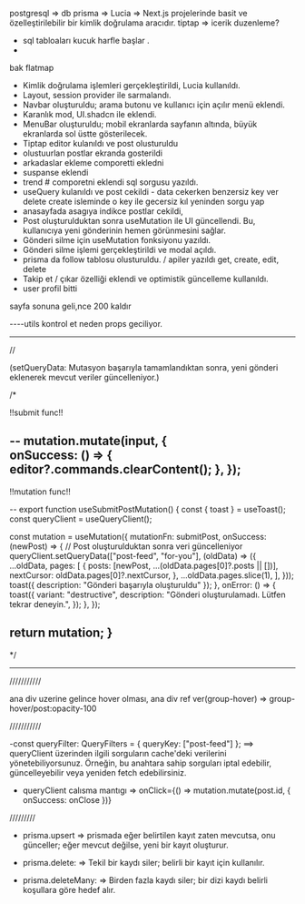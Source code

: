 


postgresql   =>   db 
prisma   => 
Lucia   =>  Next.js projelerinde basit ve özelleştirilebilir bir kimlik doğrulama aracıdır.
tiptap  => icerik duzenleme?








 <!--?  notes  -->

* sql tabloaları kucuk harfle başlar .
* 





bak
flatmap

<!--?  --YAPILANLAR-- -->


- Kimlik doğrulama işlemleri gerçekleştirildi, Lucia kullanıldı.
- Layout, session provider ile sarmalandı.
- Navbar oluşturuldu; arama butonu ve kullanıcı için açılır menü eklendi.
- Karanlık mod, UI.shadcn ile eklendi.
- MenuBar oluşturuldu; mobil ekranlarda sayfanın altında, büyük ekranlarda sol üstte gösterilecek.
- Tiptap  editor kulanıldı ve post olusturuldu
- olustuurlan postlar ekranda gosterildi
- arkadaslar ekleme comporetti ekledni
- suspanse eklendi 
- trend # comporetni eklendi sql sorgusu yazıldı.
- useQuery kulanıldı ve post cekildi - data cekerken benzersiz key ver  delete create isleminde o key ile gecersiz kıl yeninden sorgu yap
- anasayfada asagıya indikce postlar  cekildi, 
- Post oluşturulduktan sonra useMutation ile UI güncellendi. Bu, kullanıcıya yeni gönderinin hemen görünmesini sağlar.
- Gönderi silme için useMutation fonksiyonu yazıldı.
- Gönderi silme işlemi gerçekleştirildi ve modal açıldı.
- prisma da follow tablosu olusturuldu. / apiler yazıldı get, create, edit, delete
- Takip et / çıkar özelliği eklendi ve optimistik güncelleme kullanıldı.
- user profil bitti 











sayfa sonuna geli,nce 200 kaldır




----utils kontrol et neden props geciliyor.





-----------------------------------------------------------------------------------------------------------------------------
<!-- * useQueryClient  kulanımı -->
//  

(setQueryData: Mutasyon başarıyla tamamlandıktan sonra, yeni gönderi eklenerek mevcut veriler güncelleniyor.)

/*


!!submit func!!

--
 mutation.mutate(input, {  
      onSuccess: () => {
        editor?.commands.clearContent();
      },
    });
--

!!mutation func!!

--
export function useSubmitPostMutation() {
  const { toast } = useToast();
  const queryClient = useQueryClient();

  const mutation = useMutation({
    mutationFn: submitPost,
    onSuccess: (newPost) => {
      // Post oluşturulduktan sonra veri güncelleniyor
      queryClient.setQueryData(["post-feed", "for-you"], (oldData) => ({
        ...oldData,
        pages: [
          {
            posts: [newPost, ...(oldData.pages[0]?.posts || [])],
            nextCursor: oldData.pages[0]?.nextCursor,
          },
          ...oldData.pages.slice(1),
        ],
      }));
      toast({ description: "Gönderi başarıyla oluşturuldu" });
    },
    onError: () => {
      toast({
        variant: "destructive",
        description: "Gönderi oluşturulamadı. Lütfen tekrar deneyin.",
      });
    },
  });

  return mutation;
}
--

*/

-----------------------------------------------------------------------------------------------------------------------------




///////////
<!--* Tailwind -->
ana div uzerine gelince hover olması, ana div ref ver(group-hover)  =>  group-hover/post:opacity-100



///////////
<!--* queryClient -->
-const queryFilter: QueryFilters = { queryKey: ["post-feed"] };  ==>  queryClient üzerinden ilgili sorguların cache'deki verilerini yönetebiliyorsunuz. Örneğin, bu anahtara sahip sorguları iptal edebilir,       güncelleyebilir  veya yeniden fetch edebilirsiniz.

- queryClient calısma mantıgı =>  onClick={() => mutation.mutate(post.id, { onSuccess: onClose })}



///////// 
<!--*Prisma   -->

- prisma.upsert         =>  prismada eğer belirtilen kayıt zaten mevcutsa, onu günceller; eğer mevcut değilse, yeni bir kayıt oluşturur.

- prisma.delete:        =>  Tekil bir kaydı siler; belirli bir kayıt için kullanılır.
- prisma.deleteMany:    =>  Birden fazla kaydı siler; bir dizi kaydı belirli koşullara göre hedef alır.